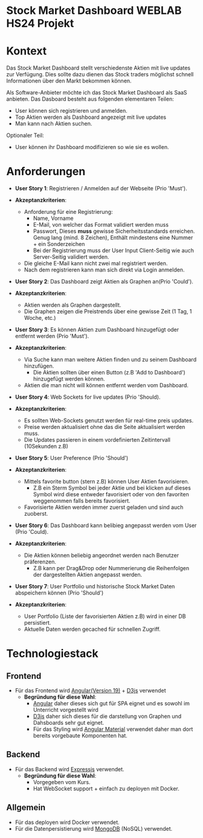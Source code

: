 # Stock Market Dashboard WEBLAB HS24 Projekt
# Kontext
Das Stock Market Dashboard stellt verschiedenste Aktien mit live updates zur Verfügung. Dies sollte dazu dienen das Stock traders möglichst schnell Informationen über den Markt bekommen können.

Als Software-Anbieter möchte ich das Stock Market Dashboard als SaaS anbieten. Das Dasboard besteht aus folgenden elementaren Teilen:
- User können sich registrieren und anmelden.
- Top Aktien werden als Dashboard angezeigt mit live updates
- Man kann nach Aktien suchen.

Optionaler Teil:
- User können ihr Dashboard modifizieren so wie sie es wollen.

# Anforderungen
- **User Story 1**: Registrieren / Anmelden auf der Webseite (Prio 'Must').
- **Akzeptanzkriterien**:
  - Anforderung für eine Registrierung:
    - Name, Vorname
    - E-Mail, von welcher das Format validiert werden muss
    - Passwort, Dieses **muss** gewisse Sicherheitsstandards erreichen. Genug lang (mind. 8 Zeichen), Enthält mindestens eine Nummer + ein Sonderzeichen
    - Bei der Registrierung muss der User Input Client-Seitig wie auch Server-Seitig validiert werden.
  - Die gleiche E-Mail kann nicht zwei mal registriert werden.
  - Nach dem registrieren kann man sich direkt via Login anmelden.

- **User Story 2**: Das Dashboard zeigt Aktien als Graphen an(Prio 'Could').
- **Akzeptanzkriterien**:
  - Aktien werden als Graphen dargestellt.
  - Die Graphen zeigen die Preistrends über eine gewisse Zeit (1 Tag, 1 Woche, etc.)

- **User Story 3**: Es können Aktien zum Dashboard hinzugefügt oder entfernt werden (Prio 'Must').
- **Akzeptanzkriterien**:
  - Via Suche kann man weitere Aktien finden und zu seinem Dashboard hinzufügen.
    - Die Aktien sollten über einen Button (z.B 'Add to Dashboard') hinzugefügt werden können.
  - Aktien die man nicht will können entfernt werden vom Dashboard.

- **User Story 4**: Web Sockets for live updates (Prio 'Should).
- **Akzeptanzkriterien**:
  - Es sollten Web-Sockets genutzt werden für real-time preis updates.
  - Preise werden aktualisiert ohne das die Seite aktualisiert werden muss.
  - Die Updates passieren in einem vordefinierten Zeitintervall (10Sekunden z.B)

- **User Story 5**: User Preference (Prio 'Should')
- **Akzeptanzkriterien**:
  - Mittels favorite button (stern z.B) können User Aktien favorisieren.
    - Z.B ein Sterm Symbol bei jeder Aktie und bei klicken auf dieses Symbol wird diese entweder favorisiert oder von den favoriten weggenommen falls bereits favorisiert.
  - Favorisierte Aktien werden immer zuerst geladen und sind auch zuoberst.

- **User Story 6**: Das Dashboard kann belibieg angepasst werden vom User (Prio 'Could).
- **Akzeptanzkriterien**:
  - Die Aktien können beliebig angeordnet werden nach Benutzer präferenzen.
    - Z.B kann per Drag&Drop oder Nummerierung die Reihenfolgen der dargestellten Aktien angepasst werden.

- **User Story 7**: User Portfolio und historische Stock Market Daten abspeichern können (Prio 'Should')
- **Akzeptanzkriterien**:
  - User Portfolio (Liste der favorisierten Aktien z.B) wird in einer DB persistiert.
  - Aktuelle Daten werden gecached für schnellen Zugriff.
    
# Technologiestack
## Frontend
- Für das Frontend wird [Angular(Version 19)](https://angular.dev/) + [D3js](https://d3js.org/) verwendet
  - **Begründung für diese Wahl**:
    - [Angular](https://angular.dev/) daher dieses sich gut für SPA eignet und es sowohl im Unterricht vorgestellt wird
    - [D3js](https://d3js.org/) daher sich dieses für die darstellung von Graphen und Dahsboards sehr gut eignet.
    - Für das Styling wird [Angular Material](https://material.angular.io/) verwendet daher man dort bereits vorgebaute Komponenten hat.
## Backend
- Für das Backend wird [Expressjs](https://expressjs.com/) verwendet.
  - **Begründung für diese Wahl**:
    - Vorgegeben vom Kurs.
    - Hat WebSocket support + einfach zu deployen mit Docker.

## Allgemein
- Für das deployen wird Docker verwendet.
- Für die Datenpersistierung wird [MongoDB](https://www.mongodb.com/) (NoSQL) verwendet.
